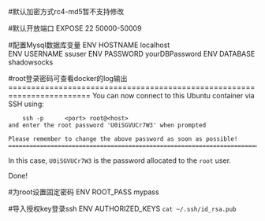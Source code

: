 #默认加密方式rc4-md5暂不支持修改


#默认开放端口
    EXPOSE 22 50000-50009

#配置Mysql数据库变量
    ENV HOSTNAME        localhost      
	ENV USERNAME        ssuser
	ENV PASSWORD        yourDBPassword
	ENV DATABASE        shadowsocks

#root登录密码可查看docker的log输出
	========================================================================
	You can now connect to this Ubuntu container via SSH using:

	    ssh -p 		<port> root@<host>
	and enter the root password 'U0iSGVUCr7W3' when prompted

	Please remember to change the above password as soon as possible!
	========================================================================


In this case, `U0iSGVUCr7W3` is the password allocated to the `root` user.

Done!




#为root设置固定密码
	ENV ROOT_PASS        mypass

#导入授权key登录ssh
	ENV AUTHORIZED_KEYS		`cat ~/.ssh/id_rsa.pub`
